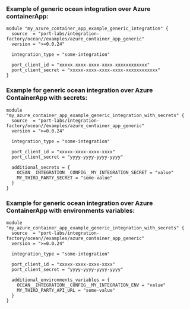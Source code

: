 ### Example of generic ocean integration over Azure containerApp:

```hcl
module "my_azure_container_app_example_generic_integration" {
  source  = "port-labs/integration-factory/ocean//examples/azure_container_app_generic"
  version = ">=0.0.24"

  integration_type = "some-integration"

  port_client_id = "xxxxx-xxxx-xxxx-xxxx-xxxxxxxxxxxx"
  port_client_secret = "xxxxx-xxxx-xxxx-xxxx-xxxxxxxxxxxx"
}
```

### Example for generic ocean integration over Azure ContainerApp with secrets:

```hcl
module "my_azure_container_app_example_generic_integration_with_secrets" {
  source  = "port-labs/integration-factory/ocean//examples/azure_container_app_generic"
  version = ">=0.0.24"

  integration_type = "some-integration"

  port_client_id = "xxxxx-xxxx-xxxx-xxxx"
  port_client_secret = "yyyy-yyyy-yyyy-yyyy"

  additional_secrets = {
    OCEAN__INTEGRATION__CONFIG__MY_INTEGRATION_SECRET = "value"
    MY_THIRD_PARTY_SECRET = "some-value"
  }
}
```

### Example for generic ocean integration over Azure ContainerApp with environments variables:

```hcl
module "my_azure_container_app_example_generic_integration_with_secrets" {
  source  = "port-labs/integration-factory/ocean//examples/azure_container_app_generic"
  version = ">=0.0.24"

  integration_type = "some-integration"

  port_client_id = "xxxxx-xxxx-xxxx-xxxx"
  port_client_secret = "yyyy-yyyy-yyyy-yyyy"

  additional_environments_variables = {
    OCEAN__INTEGRATION__CONFIG__MY_INTEGRATION_ENV = "value"
    MY_THIRD_PARTY_API_URL = "some-value"
  }
}
```
